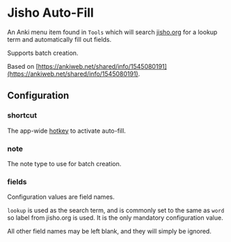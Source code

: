 # Jisho Auto-Fill

An Anki menu item found in `Tools` which will search
[jisho.org](https://jisho.org)
for a lookup term and automatically fill out fields.

Supports batch creation.

Based on 
[https://ankiweb.net/shared/info/1545080191](https://ankiweb.net/shared/info/1545080191).

## Configuration

### shortcut

The app-wide 
[hotkey](https://doc.qt.io/archives/qt-4.8/qkeysequence.html)
to activate auto-fill.

### note

The note type to use for batch creation.

### fields

Configuration values are field names.

`lookup` is used as the search term, 
and is commonly set to the same as `word`
so label from jisho.org is used.
It is the only mandatory configuration value.

All other field names may be left blank,
and they will simply be ignored.